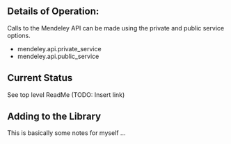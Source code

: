 
## Details of Operation: ##

Calls to the Mendeley API can be made using the private and public service options.

- mendeley.api.private_service
- mendeley.api.public_service

## Current Status ##
See top level ReadMe (TODO: Insert link)

## Adding to the Library ##

This is basically some notes for myself ...